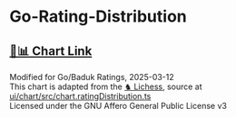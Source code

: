 # Go-Rating-Distribution
## [**🔗📊 Chart Link**](https://viczommers.github.io/Go-Rating-Distribution/)
Modified for Go/Baduk Ratings, 2025-03-12<br>
This chart is adapted from the [♞ Lichess](https://github.com/lichess-org/lila), source at [ui/chart/src/chart.ratingDistribution.ts](https://github.com/lichess-org/lila/blob/master/ui/chart/src/chart.ratingDistribution.ts)<br>
Licensed under the GNU Affero General Public License v3